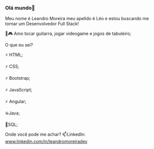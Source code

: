 ### Olá mundo👋

Meu nome é Leandro Moreira meu apelido é Léo e estou buscando me tornar um Desenvolvedor Full Stack!

🎸🎮 Amo tocar guitarra, jogar videogame e jogos de tabuleiro;

O que eu sei?

⚡ HTML;

⚡ CSS;

⚡ Bootstrap;

⚡ JavaScript;

⚡ Angular;

☕Java;

🎲SQL;

Onde você pode me achar?
📫LinkedIn: www.linkedin.com/in/leandromoreiradev

